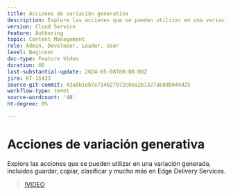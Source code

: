 ```yaml
---
title: Acciones de variación generativa
description: Explore las acciones que se pueden utilizar en una variación generada, incluidos guardar, copiar, clasificar y mucho más en Edge Delivery Services.
version: Cloud Service
feature: Authoring
topic: Content Management
role: Admin, Developer, Leader, User
level: Beginner
doc-type: Feature Video
duration: 66
last-substantial-update: 2024-05-08T00:00:00Z
jira: KT-15433
source-git-commit: 43a8b1eb7e714b27972c0ea2b1327ab8db044d25
workflow-type: tm+mt
source-wordcount: '48'
ht-degree: 0%

---
```



# Acciones de variación generativa

Explore las acciones que se pueden utilizar en una variación generada, incluidos guardar, copiar, clasificar y mucho más en Edge Delivery Services.

>[!VIDEO](https://video.tv.adobe.com/v/3428795/?learn=on)

